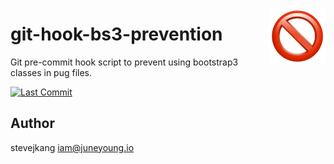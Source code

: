 <a href="https://github.com/stevejkang/git-hook-bs3-prevention"><img src="https://raw.githubusercontent.com/stevejkang/emoji-for-readme/master/emoji/prohibited.png" align="right" width="90" height="90" /></a>

# git-hook-bs3-prevention

  Git pre-commit hook script to prevent using bootstrap3 classes in pug files.

  [![Last Commit](https://img.shields.io/github/last-commit/stevejkang/git-hook-bs3-prevention.svg)](https://github.com/stevejkang/git-hook-bs3-prevention/commits)

## Author

  stevejkang <iam@juneyoung.io>
